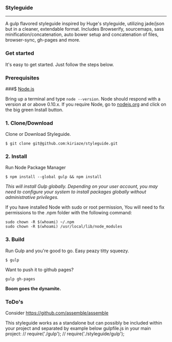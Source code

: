 ### Styleguide
---

A gulp flavored styleguide inspired by Huge's styleguide, utilizing jade/json but in a cleaner, extendable format.
Includes Browserify, sourcemaps, sass minification/concatenation, auto bower setup and concatenation of files, browser-sync, gh-pages and more.

### Get started
It's easy to get started. Just follow the steps below.

### Prerequisites

###$ [Node.js](https://nodejs.org)

Bring up a terminal and type `node --version`.
Node should respond with a version at or above 0.10.x.
If you require Node, go to [nodejs.org](https://nodejs.org) and click on the big green Install button.

### 1. Clone/Download

Clone or Download Styleguide.

	$ git clone git@github.com:kiriaze/styleguide.git


### 2. Install

Run Node Package Manager

	$ npm install --global gulp && npm install

*This will install Gulp globally. Depending on your user account, you may need to configure your system to install packages globally without administrative privileges.*

If you have installed Node with sudo or root permission, You will need to fix permissions to the .npm folder with the following command:

	sudo chown -R $(whoami) ~/.npm
	sudo chown -R $(whoami) /usr/local/lib/node_modules

### 3. Build

Run Gulp and you're good to go. Easy peazy titty squeezy.

	$ gulp

Want to push it to github pages?

	gulp gh-pages

**Boom goes the dynamite.**

### ToDo's
Consider https://github.com/assemble/assemble

This styleguide works as a standalone but can possibly be included within your project and separated by example below gulpfile.js in your main project:
// require('./gulp');
// require('./styleguide/gulp');
